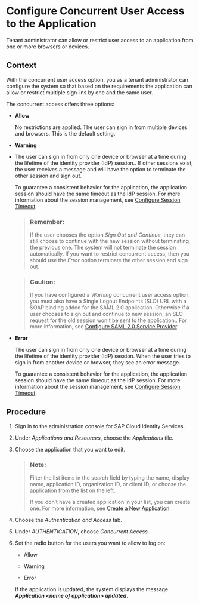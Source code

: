 <!-- loio80ead1a7d3cd4e298b0d32295a11889d -->

# Configure Concurrent User Access to the Application

Tenant administrator can allow or restrict user access to an application from one or more browsers or devices.



## Context

With the concurrent user access option, you as a tenant administrator can configure the system so that based on the requirements the application can allow or restrict multiple sign-ins by one and the same user.

The concurrent access offers three options:

-   **Allow**

    No restrictions are applied. The user can sign in from multiple devices and browsers. This is the default setting.

-   **Warning**
-   The user can sign in from only one device or browser at a time during the lifetime of the identity provider \(IdP\) session.. If other sessions exist, the user receives a message and will have the option to terminate the other session and sign out.

    To guarantee a consistent behavior for the application, the application session should have the same timeout as the IdP session. For more information about the session management, see [Configure Session Timeout](configure-session-timeout-5ca23e4.md).

    > ### Remember:  
    > If the user chooses the option *Sign Out and Continue*, they can still choose to continue with the new session without terminating the previous one. The system will not terminate the session automatically. If you want to restrict concurrent access, then you should use the *Error* option terminate the other session and sign out.

    > ### Caution:  
    > If you have configured a *Warning* concurrent user access option, you must also have a Single Logout Endpoints \(SLO\) URL with a SOAP binding added for the SAML 2.0 application. Otherwise if a user chooses to sign out and continue to new session, an SLO request for the old session won't be sent to the application.. For more information, see [Configure SAML 2.0 Service Provider](configure-saml-2-0-service-provider-51f1f75.md).

-   **Error**

    The user can sign in from only one device or browser at a time during the lifetime of the identity provider \(IdP\) session. When the user tries to sign in from another device or browser, they see an error message.

    To guarantee a consistent behavior for the application, the application session should have the same timeout as the IdP session. For more information about the session management, see [Configure Session Timeout](configure-session-timeout-5ca23e4.md).




## Procedure

1.  Sign in to the administration console for SAP Cloud Identity Services.

2.  Under *Applications and Resources*, choose the *Applications* tile.

3.  Choose the application that you want to edit.

    > ### Note:  
    > Filter the list items in the search field by typing the name, display name, application ID, organization ID, or client ID, or choose the application from the list on the left.
    > 
    > If you don’t have a created application in your list, you can create one. For more information, see [Create a New Application](create-a-new-application-0d4b255.md).

4.  Choose the *Authentication and Access* tab.

5.  Under *AUTHENTICATION*, choose *Concurrent Access*.

6.  Set the radio button for the users you want to allow to log on:

    -   Allow

    -   Warning

    -   Error

    If the application is updated, the system displays the message ***Application <name of application\> updated***.


